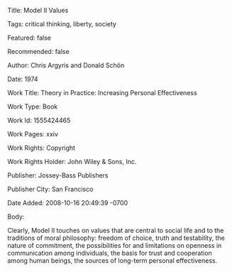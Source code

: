 Title:  Model II Values

Tags:   critical thinking, liberty, society

Featured: false

Recommended: false

Author: Chris Argyris and Donald Schön

Date:   1974

Work Title: Theory in Practice: Increasing Personal Effectiveness

Work Type: Book

Work Id: 1555424465

Work Pages: xxiv

Work Rights: Copyright

Work Rights Holder: John Wiley &amp; Sons, Inc.

Publisher: Jossey-Bass Publishers

Publisher City: San Francisco

Date Added: 2008-10-16 20:49:39 -0700

Body: 

Clearly, Model II touches on values that are central to social life and to the traditions of moral philosophy: freedom of choice, truth and testability, the nature of commitment, the possibilities for and limitations on openness in communication among individuals, the basis for trust and cooperation among human beings, the sources of long-term personal effectiveness.

